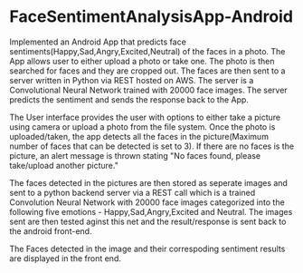 # FaceSentimentAnalysisApp-Android
Implemented an Android App that predicts face sentiments(Happy,Sad,Angry,Excited,Neutral) of the faces in a photo. The App allows user to either upload a photo or take one. The photo is then searched for faces and they are cropped out. The faces are then sent to a server written in Python via REST hosted on AWS. The server is a Convolutional Neural Network trained with 20000 face images. The server predicts the sentiment and sends the response back to the App.


The User interface provides the user with options to either take a picture using camera or upload a photo from the file system. Once the photo is uploaded/taken, the app detects all the faces in the picture(Maximum number of faces that can be detected is set to 3). If there are no faces is the picture, an alert message is thrown stating "No faces found, please take/upload another picture." 

The faces detected in the pictures are then stored as seperate images and sent to a python backend server via a REST call which is a trained Convolution Neural Network with 20000 face images categorized into the following five emotions - Happy,Sad,Angry,Excited and Neutral. The images sent are then tested aginst this net and the result/response is sent back to the android front-end. 

The Faces detected in the image and their correspoding sentiment results are displayed in the front end.
